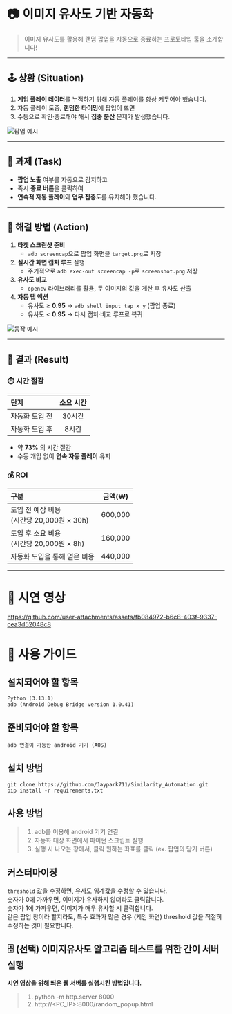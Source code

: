 # 📷 이미지 유사도 기반 자동화  
> 이미지 유사도를 활용해 랜덤 팝업을 자동으로 종료하는 프로토타입 툴을 소개합니다!

---

## 🕹️ 상황 (Situation)  
1. **게임 플레이 데이터**를 누적하기 위해 자동 플레이를 항상 켜두어야 했습니다.  
2. 자동 플레이 도중, **랜덤한 타이밍**에 팝업이 뜨면  
3. 수동으로 확인·종료해야 해서 **집중 분산** 문제가 발생했습니다.  

![팝업 예시](https://github.com/user-attachments/assets/1f0056a7-0810-478d-af74-644aae070747)  

---

## 🎯 과제 (Task)  
- **팝업 노출** 여부를 자동으로 감지하고  
- 즉시 **종료 버튼**을 클릭하여  
- **연속적 자동 플레이**와 **업무 집중도**를 유지해야 했습니다.  

---

## 🚀 해결 방법 (Action)  
1. **타겟 스크린샷 준비**  
   - `adb screencap`으로 팝업 화면을 `target.png`로 저장  
2. **실시간 화면 캡처 루프** 실행  
   - 주기적으로 `adb exec-out screencap -p`로 `screenshot.png` 저장  
3. **유사도 비교**  
   - `opencv` 라이브러리를 활용, 두 이미지의 값을 계산 후 유사도 산출  
4. **자동 탭 액션**  
   - 유사도 ≥ **0.95** → `adb shell input tap x y` (팝업 종료)  
   - 유사도 < **0.95** → 다시 캡처·비교 루프로 복귀  

![동작 예시](https://github.com/user-attachments/assets/54639dab-8c5f-4048-a78f-e5595a7abe34)  

---

## 🌟 결과 (Result)

### ⏱️ 시간 절감
| 단계               | 소요 시간 |
|:-----------------|:--------:|
| 자동화 도입 전      | 30시간    |
| 자동화 도입 후      |  8시간    |

- 약 **73%** 의 시간 절감  
- 수동 개입 없이 **연속 자동 플레이** 유지

### 💰 ROI
| 구분                                      | 금액(₩)  |
|:----------------------------------------|:-------:|
| 도입 전 예상 비용<br>(시간당 20,000원 × 30h) | 600,000 |
| 도입 후 소요 비용<br>(시간당 20,000원 ×  8h) |  160,000 |
| 자동화 도입을 통해 얻은 비용 |  440,000 |
---

# 🎥 시연 영상

https://github.com/user-attachments/assets/fb084972-b6c8-403f-9337-cea3d52048c8

# 📖 사용 가이드
## 설치되어야 할 항목
```
Python (3.13.1)
adb (Android Debug Bridge version 1.0.41)
```

## 준비되어야 할 항목
```
adb 연결이 가능한 android 기기 (AOS)
```

## 설치 방법
```
git clone https://github.com/Jaypark711/Similarity_Automation.git
pip install -r requirements.txt
```

## 사용 방법 
> 1. adb를 이용해 android 기기 연결
> 2. 자동화 대상 화면에서 파이썬 스크립트 실행
> 3. 실행 시 나오는 창에서, 클릭 원하는 좌표를 클릭 (ex. 팝업의 닫기 버튼)

## 커스터마이징
`threshold` 값을 수정하면, 유사도 임계값을 수정할 수 있습니다. <br>
숫자가 0에 가까우면, 이미지가 유사하지 않더라도 클릭합니다. <br>
숫자가 1에 가까우면, 이미지가 매우 유사할 시 클릭합니다. <br>
같은 팝업 창이라 할지라도, 특수 효과가 많은 경우 (게임 화면) threshold 값을 적절히 수정하는 것이 필요합니다.

## 🗄️ (선택) 이미지유사도 알고리즘 테스트를 위한 간이 서버 실행
**시연 영상을 위해 띄운 웹 서버를 실행시킨 방법입니다.**
> 1. python -m http.server 8000
> 2. http://<PC_IP>:8000/random_popup.html
